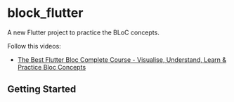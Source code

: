 # block_flutter

A new Flutter project to practice the BLoC concepts.

Follow this videos:
- [The Best Flutter Bloc Complete Course - Visualise, Understand, Learn & Practice Bloc Concepts](https://youtu.be/THCkkQ-V1-8)

## Getting Started

